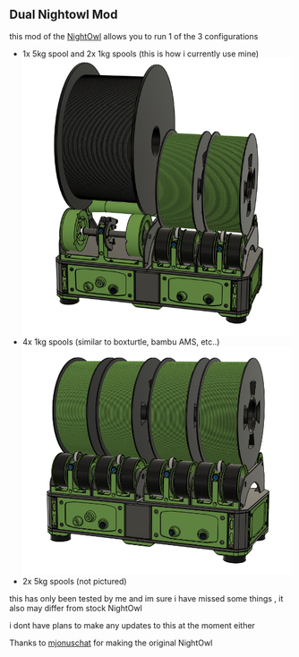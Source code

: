 ## Dual Nightowl Mod

this mod of the [NightOwl](https://github.com/mjonuschat/NightOwl) allows you to run 1 of the 3 configurations 

* 1x 5kg spool and 2x 1kg spools (this is how i currently use mine)
    ![1](./Images/1.png)
* 4x 1kg spools (similar to boxturtle, bambu AMS, etc..)
    ![2](./Images/2.png)
* 2x 5kg spools (not pictured)


this has only been tested by me and im sure i have missed some things , it also may differ from stock NightOwl

i dont have plans to make any updates to this at the moment either


Thanks to [mjonuschat](https://github.com/mjonuschat) for making the original NightOwl 


